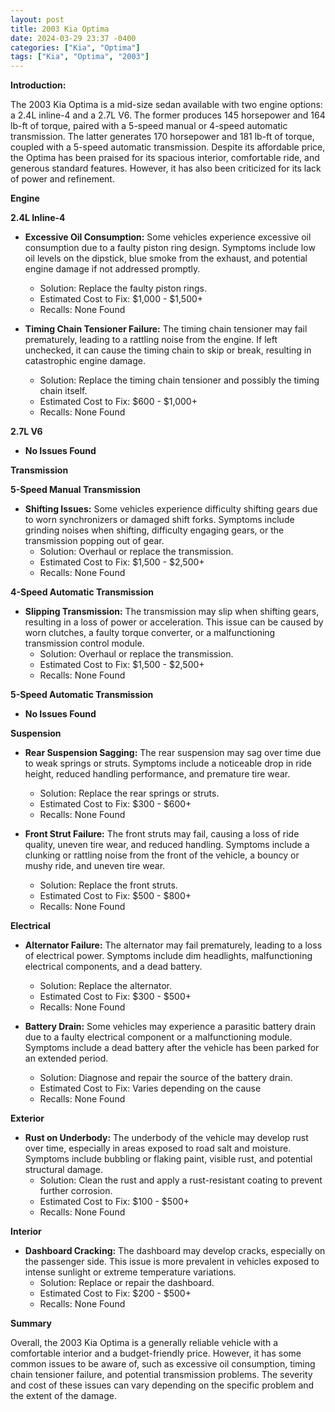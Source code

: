```yaml
---
layout: post
title: 2003 Kia Optima
date: 2024-03-29 23:37 -0400
categories: ["Kia", "Optima"]
tags: ["Kia", "Optima", "2003"]
---
```

**Introduction:**

The 2003 Kia Optima is a mid-size sedan available with two engine options: a 2.4L inline-4 and a 2.7L V6. The former produces 145 horsepower and 164 lb-ft of torque, paired with a 5-speed manual or 4-speed automatic transmission. The latter generates 170 horsepower and 181 lb-ft of torque, coupled with a 5-speed automatic transmission. Despite its affordable price, the Optima has been praised for its spacious interior, comfortable ride, and generous standard features. However, it has also been criticized for its lack of power and refinement.

**Engine**

**2.4L Inline-4**

* **Excessive Oil Consumption:** Some vehicles experience excessive oil consumption due to a faulty piston ring design. Symptoms include low oil levels on the dipstick, blue smoke from the exhaust, and potential engine damage if not addressed promptly.
  * Solution: Replace the faulty piston rings.
  * Estimated Cost to Fix: $1,000 - $1,500+
  * Recalls: None Found

* **Timing Chain Tensioner Failure:** The timing chain tensioner may fail prematurely, leading to a rattling noise from the engine. If left unchecked, it can cause the timing chain to skip or break, resulting in catastrophic engine damage.
  * Solution: Replace the timing chain tensioner and possibly the timing chain itself.
  * Estimated Cost to Fix: $600 - $1,000+
  * Recalls: None Found

**2.7L V6**

* **No Issues Found**

**Transmission**

**5-Speed Manual Transmission**

* **Shifting Issues:** Some vehicles experience difficulty shifting gears due to worn synchronizers or damaged shift forks. Symptoms include grinding noises when shifting, difficulty engaging gears, or the transmission popping out of gear.
  * Solution: Overhaul or replace the transmission.
  * Estimated Cost to Fix: $1,500 - $2,500+
  * Recalls: None Found

**4-Speed Automatic Transmission**

* **Slipping Transmission:** The transmission may slip when shifting gears, resulting in a loss of power or acceleration. This issue can be caused by worn clutches, a faulty torque converter, or a malfunctioning transmission control module.
  * Solution: Overhaul or replace the transmission.
  * Estimated Cost to Fix: $1,500 - $2,500+
  * Recalls: None Found

**5-Speed Automatic Transmission**

* **No Issues Found**

**Suspension**

* **Rear Suspension Sagging:** The rear suspension may sag over time due to weak springs or struts. Symptoms include a noticeable drop in ride height, reduced handling performance, and premature tire wear.
  * Solution: Replace the rear springs or struts.
  * Estimated Cost to Fix: $300 - $600+
  * Recalls: None Found

* **Front Strut Failure:** The front struts may fail, causing a loss of ride quality, uneven tire wear, and reduced handling. Symptoms include a clunking or rattling noise from the front of the vehicle, a bouncy or mushy ride, and uneven tire wear.
  * Solution: Replace the front struts.
  * Estimated Cost to Fix: $500 - $800+
  * Recalls: None Found

**Electrical**

* **Alternator Failure:** The alternator may fail prematurely, leading to a loss of electrical power. Symptoms include dim headlights, malfunctioning electrical components, and a dead battery.
  * Solution: Replace the alternator.
  * Estimated Cost to Fix: $300 - $500+
  * Recalls: None Found

* **Battery Drain:** Some vehicles may experience a parasitic battery drain due to a faulty electrical component or a malfunctioning module. Symptoms include a dead battery after the vehicle has been parked for an extended period.
  * Solution: Diagnose and repair the source of the battery drain.
  * Estimated Cost to Fix: Varies depending on the cause
  * Recalls: None Found

**Exterior**

* **Rust on Underbody:** The underbody of the vehicle may develop rust over time, especially in areas exposed to road salt and moisture. Symptoms include bubbling or flaking paint, visible rust, and potential structural damage.
  * Solution: Clean the rust and apply a rust-resistant coating to prevent further corrosion.
  * Estimated Cost to Fix: $100 - $500+
  * Recalls: None Found

**Interior**

* **Dashboard Cracking:** The dashboard may develop cracks, especially on the passenger side. This issue is more prevalent in vehicles exposed to intense sunlight or extreme temperature variations.
  * Solution: Replace or repair the dashboard.
  * Estimated Cost to Fix: $200 - $500+
  * Recalls: None Found

**Summary**

Overall, the 2003 Kia Optima is a generally reliable vehicle with a comfortable interior and a budget-friendly price. However, it has some common issues to be aware of, such as excessive oil consumption, timing chain tensioner failure, and potential transmission problems. The severity and cost of these issues can vary depending on the specific problem and the extent of the damage.

